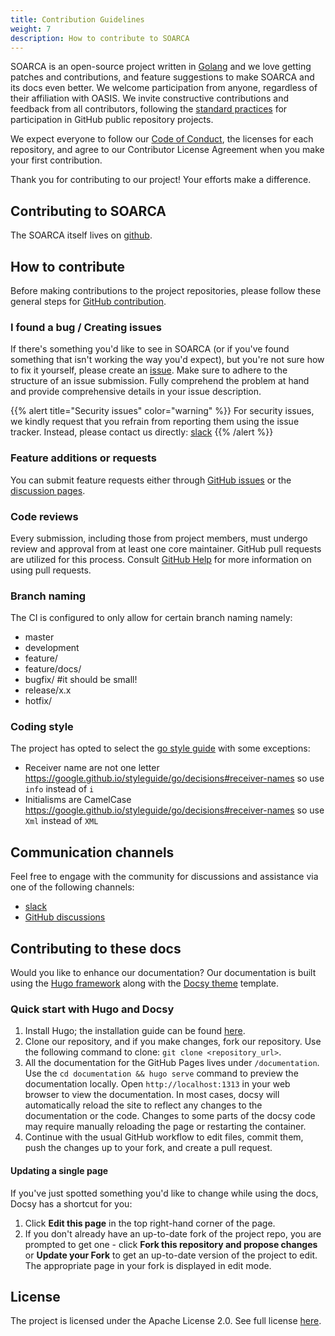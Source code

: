 ```yaml
---
title: Contribution Guidelines
weight: 7
description: How to contribute to SOARCA
---
```


SOARCA is an open-source project written in [Golang](https://go.dev/) and we love getting patches and contributions, and feature suggestions to make SOARCA and its docs even better. We welcome participation from anyone, regardless of their affiliation with OASIS. We invite constructive contributions and feedback from all contributors, following the [standard practices](https://docs.github.com/en/get-started/exploring-projects-on-github/contributing-to-a-project) for participation in GitHub public repository projects.

We expect everyone to follow our [Code of Conduct](/docs/contribution-guidelines/code_of_conduct/), the licenses for each repository, and agree to our Contributor License Agreement when you make your first contribution.

Thank you for contributing to our project! Your efforts make a difference.

## Contributing to SOARCA

The SOARCA itself lives on [github](https://github.com/COSSAS/SOARCA).

## How to contribute

Before making contributions to the project repositories, please follow these general steps for [GitHub contribution](https://docs.github.com/en/get-started/exploring-projects-on-github/contributing-to-a-project). 

### I found a bug / Creating issues

If there's something you'd like to see in SOARCA (or if you've found something that isn't working the way you'd expect), but you're not sure how to fix it yourself, please create an [issue](https://github.com/COSSAS/SOARCA/issues/new/choose). Make sure to adhere to the structure of an issue submission. Fully comprehend the problem at hand and provide comprehensive details in your issue description.


{{% alert title="Security issues" color="warning" %}}
For security issues, we kindly request that you refrain from reporting them using the issue tracker. Instead, please contact us directly: [slack](https://cossas.slack.com/archives/C06L65375TN)
{{% /alert %}}


### Feature additions or requests

You can submit feature requests either through [GitHub issues](https://github.com/COSSAS/SOARCA/issues) or the [discussion pages](https://github.com/COSSAS/SOARCA/discussions).

### Code reviews

Every submission, including those from project members, must undergo review and approval from at least one core maintainer. GitHub pull requests are utilized for this process. Consult [GitHub Help](https://help.github.com/articles/about-pull-requests/) for more
information on using pull requests.

### Branch naming

The CI is configured to only allow for certain branch naming namely:
- master
- development
- feature/<your feature name here>
- feature/docs/<your feature to update docs>
- bugfix/<your bugfix here> #it should be small!
- release/x.x
- hotfix/<your hotfix on a release branch>

### Coding style

The project has opted to select the [go style guide](https://google.github.io/styleguide/go/) with some exceptions:
- Receiver name are not one letter https://google.github.io/styleguide/go/decisions#receiver-names so use `info` instead of `i` 
- Initialisms are CamelCase https://google.github.io/styleguide/go/decisions#receiver-names so use `Xml` instead of `XML`

## Communication channels

Feel free to engage with the community for discussions and assistance via one of the following channels:

- [slack](https://cossas.slack.com/archives/C06L65375TN)
- [GitHub discussions](https://github.com/COSSAS/SOARCA/discussions)

## Contributing to these docs
 
Would you like to enhance our documentation? Our documentation is built using the [Hugo framework](https://gohugo.io/) along with the [Docsy theme](https://github.com/google/docsy) template.

### Quick start with Hugo and Docsy

1. Install Hugo; the installation guide can be found [here](https://gohugo.io/getting-started/quick-start/).
2. Clone our repository, and if you make changes, fork our repository. Use the following command to clone: `git clone <repository_url>`.
3. All the documentation for the GitHub Pages lives under `/documentation`. Use the `cd documentation && hugo serve` command to preview the documentation locally. Open `http://localhost:1313` in your web browser to view the documentation. In most cases, docsy will automatically reload the site to reflect any changes to the documentation or the code. Changes to some parts of the docsy code may require manually reloading the page or restarting the container.
4. Continue with the usual GitHub workflow to edit files, commit them, push the changes up to your fork, and create a pull request.


#### Updating a single page

If you've just spotted something you'd like to change while using the docs, Docsy has a shortcut for you:

1. Click **Edit this page** in the top right-hand corner of the page.
1. If you don't already have an up-to-date fork of the project repo, you are prompted to get one - click **Fork this repository and propose changes** or **Update your Fork** to get an up-to-date version of the project to edit. The appropriate page in your fork is displayed in edit mode.


## License 

The project is licensed under the Apache License 2.0. See full license [here](https://github.com).